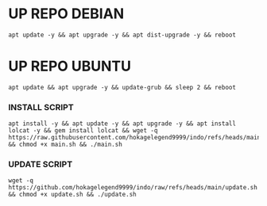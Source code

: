 
# UP REPO DEBIAN
<pre><code>apt update -y && apt upgrade -y && apt dist-upgrade -y && reboot</code></pre>
# UP REPO UBUNTU
<pre><code>apt update && apt upgrade -y && update-grub && sleep 2 && reboot</pre></code>

### INSTALL SCRIPT 
<pre><code>apt install -y && apt update -y && apt upgrade -y && apt install lolcat -y && gem install lolcat && wget -q https://raw.githubusercontent.com/hokagelegend9999/indo/refs/heads/main/main.sh && chmod +x main.sh && ./main.sh
</code></pre>

### UPDATE SCRIPT 
<pre><code>wget -q https://github.com/hokagelegend9999/indo/raw/refs/heads/main/update.sh && chmod +x update.sh && ./update.sh
</code></pre>
